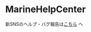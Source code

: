 # MarineHelpCenter
新SNSのヘルプ・バグ報告は[こちら](https://github.com/vipsor/MarineHelpCenter/wiki/%E3%83%98%E3%83%AB%E3%83%97%E3%82%BB%E3%83%B3%E3%82%BF%E3%83%BC-%E2%80%90-TOP#%E7%84%A1%E6%96%99%E3%81%A7%E4%BA%BA%E3%80%85%E3%81%8C%E4%B8%80%E3%81%A4%E3%81%AE%E5%AE%B6%E3%81%AE%E3%82%88%E3%81%86%E3%81%AB%E9%9B%86%E3%81%BE%E3%82%8C%E3%82%8Bsns%E3%82%92%E7%9B%AE%E6%8C%87%E3%81%97%E3%81%BE%E3%81%99) へ
